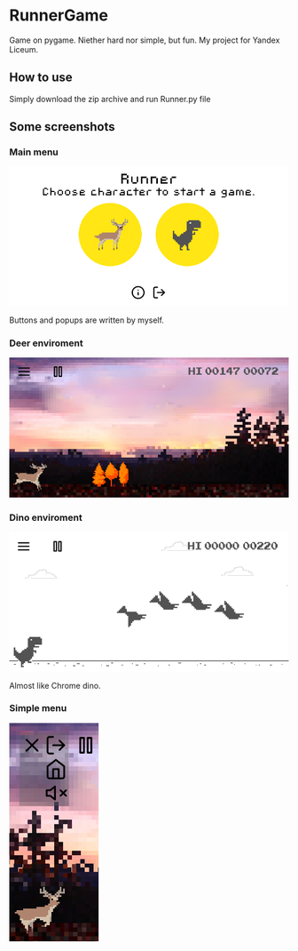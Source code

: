# RunnerGame
Game on pygame. Niether hard nor simple, but fun. My project for Yandex Liceum.

## How to use
Simply download the zip archive and run Runner.py file


## Some screenshots

### Main menu


![main_menu](https://github.com/KuzmichovaMary/RunnerGame/blob/master/screenshots/screenshot_main_menu.png?raw=true)


Buttons and popups are written by myself.



### Deer enviroment


![deer](https://github.com/KuzmichovaMary/RunnerGame/blob/master/screenshots/screenshot_deer.png?raw=true)



### Dino enviroment


![dino](https://github.com/KuzmichovaMary/RunnerGame/blob/master/screenshots/screenshot_birds.png?raw=true)



Almost like Chrome dino.



### Simple menu


![menu](https://github.com/KuzmichovaMary/RunnerGame/blob/master/screenshots/screenshot_menu.png?raw=true)

